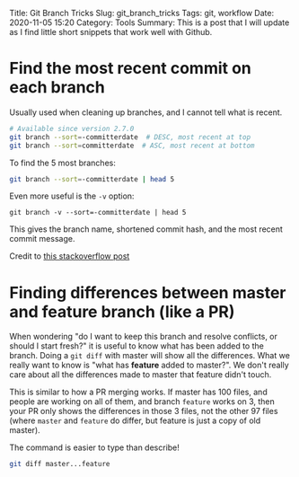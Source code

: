 Title: Git Branch Tricks
Slug: git_branch_tricks 
Tags: git, workflow
Date: 2020-11-05 15:20
Category: Tools 
Summary: This is a post that I will update as I find little short snippets that work well with Github.

# Find the most recent commit on each branch

Usually used when cleaning up branches, and I cannot tell what is recent.

```bash
# Available since version 2.7.0
git branch --sort=-committerdate  # DESC, most recent at top
git branch --sort=committerdate  # ASC, most recent at bottom
```

To find the 5 most branches:
```bash
git branch --sort=-committerdate | head 5
```

Even more useful is the `-v` option:
```basg
git branch -v --sort=-committerdate | head 5
```
This gives the branch name, shortened commit hash, and the most recent commit message.

Credit to [this stackoverflow post](https://stackoverflow.com/questions/5188320/how-can-i-get-a-list-of-git-branches-ordered-by-most-recent-commit)

# Finding differences between master and feature branch (like a PR)

When wondering "do I want to keep this branch and resolve conflicts, or should I start fresh?"
it is useful to know what has been added to the branch. Doing a `git diff` with master will show
all the differences. What we really want to know is "what has **feature** added to master?". 
We don't really care about all the differences made to master that feature didn't touch.

This is similar to how a PR merging works. If master has 100 files, and people are working on all of them,
and branch `feature` works on 3, then your PR only shows the differences in those 3 files, not the other
97 files (where `master` and `feature` do differ, but feature is just a copy of old master).

The command is easier to type than describe!
```bash
git diff master...feature
```


